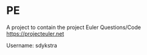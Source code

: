 ﻿# PE
A project to contain the project Euler Questions/Code
https://projecteuler.net

Username: sdykstra
